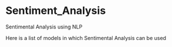 # Sentiment_Analysis
Sentimental Analysis using NLP

Here is a list of models in which Sentimental Analysis can be used 


